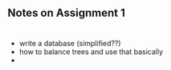 ## Notes on Assignment 1
#
- write a database (simplified??)
- how to balance trees and use that basically
- 
